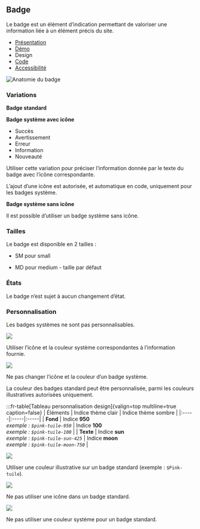 
## Badge

Le badge est un élément d’indication permettant de valoriser une information liée à un élément précis du site.


- [Présentation](../index.md)
- [Démo](../demo/index.md)
- Design
- [Code](../code/index.md)
- [Accessibilité](../accessibility/index.md)



![Anatomie du badge](../_asset/anatomy/anatomy-1.png)





### Variations

**Badge standard**


**Badge système avec icône**

- Succès
- Avertissement
- Erreur
- Information
- Nouveauté


Utiliser cette variation pour préciser l’information donnée par le texte du badge avec l’icône correspondante.

L’ajout d’une icône est autorisée, et automatique en code, uniquement pour les badges système.

**Badge système sans icône**

Il est possible d’utiliser un badge système sans icône.


### Tailles

Le badge est disponible en 2 tailles :

- SM pour small


- MD pour medium - taille par défaut


### États

Le badge n’est sujet à aucun changement d’état.

### Personnalisation

Les badges systèmes ne sont pas personnalisables.



![](./assets/_asset/custom/do-1.png)

Utiliser l’icône et la couleur système correspondantes à l’information fournie.



![](./assets/_asset/custom/dont-1.png)

Ne pas changer l’icône et la couleur d’un badge système.



La couleur des badges standard peut être personnalisée, parmi les couleurs illustratives autorisées uniquement.

:::fr-table[Tableau personnalisation design]{valign=top multiline=true caption=false}
| Éléments | Indice thème clair | Indice thème sombre |
|:-----|:-----|:-----|
| **Fond** | Indice **950**<br>_exemple : `$pink-tuile-950`_ | Indice **100**<br>_exemple : `$pink-tuile-100`_ |
| **Texte** | Indice **sun**<br>_exemple : `$pink-tuile-sun-425`_ | Indice **moon**<br>_exemple : `$pink-tuile-moon-750`_ |



![](./assets/_asset/custom/do-2.png)

Utiliser une couleur illustrative sur un badge standard (exemple : `$Pink-tuile`).



![](./assets/_asset/custom/dont-2.png)

Ne pas utiliser une icône dans un badge standard.





![](./assets/_asset/custom/dont-3.png)

Ne pas utiliser une couleur système pour un badge standard.


